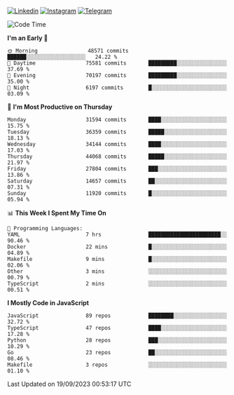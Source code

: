 [![Linkedin](https://img.shields.io/badge/-Archie-blue?style=flat-square&labelColor=gray&logo=Linkedin&logoColor=white&link=https://www.linkedin.com/in/archisdi)](https://www.linkedin.com/in/archisdi)
[![Instagram](https://img.shields.io/badge/-@archisdi-orange?style=flat-square&labelColor=gray&logo=Instagram&logoColor=white&link=https://www.instagram.com/archisdi)](https://www.instagram.com/archisdi)
[![Telegram](https://img.shields.io/badge/-aai-informational?style=flat-square&labelColor=gray&logo=telegram&logoColor=white&link=https://t.me/archisdi)](https://t.me/archisdi)

<!--START_SECTION:waka-->
![Code Time](http://img.shields.io/badge/Code%20Time-2%2C401%20hrs%2023%20mins-blue)

**I'm an Early 🐤** 

```text
🌞 Morning                48571 commits       ██████░░░░░░░░░░░░░░░░░░░   24.22 % 
🌆 Daytime                75581 commits       █████████░░░░░░░░░░░░░░░░   37.69 % 
🌃 Evening                70197 commits       █████████░░░░░░░░░░░░░░░░   35.00 % 
🌙 Night                  6197 commits        █░░░░░░░░░░░░░░░░░░░░░░░░   03.09 % 
```
📅 **I'm Most Productive on Thursday** 

```text
Monday                   31594 commits       ████░░░░░░░░░░░░░░░░░░░░░   15.75 % 
Tuesday                  36359 commits       █████░░░░░░░░░░░░░░░░░░░░   18.13 % 
Wednesday                34144 commits       ████░░░░░░░░░░░░░░░░░░░░░   17.03 % 
Thursday                 44068 commits       █████░░░░░░░░░░░░░░░░░░░░   21.97 % 
Friday                   27804 commits       ███░░░░░░░░░░░░░░░░░░░░░░   13.86 % 
Saturday                 14657 commits       ██░░░░░░░░░░░░░░░░░░░░░░░   07.31 % 
Sunday                   11920 commits       █░░░░░░░░░░░░░░░░░░░░░░░░   05.94 % 
```


📊 **This Week I Spent My Time On** 

```text
💬 Programming Languages: 
YAML                     7 hrs               ███████████████████████░░   90.46 % 
Docker                   22 mins             █░░░░░░░░░░░░░░░░░░░░░░░░   04.89 % 
Makefile                 9 mins              █░░░░░░░░░░░░░░░░░░░░░░░░   02.06 % 
Other                    3 mins              ░░░░░░░░░░░░░░░░░░░░░░░░░   00.79 % 
TypeScript               2 mins              ░░░░░░░░░░░░░░░░░░░░░░░░░   00.51 % 
```

**I Mostly Code in JavaScript** 

```text
JavaScript               89 repos            ████████░░░░░░░░░░░░░░░░░   32.72 % 
TypeScript               47 repos            ████░░░░░░░░░░░░░░░░░░░░░   17.28 % 
Python                   28 repos            ███░░░░░░░░░░░░░░░░░░░░░░   10.29 % 
Go                       23 repos            ██░░░░░░░░░░░░░░░░░░░░░░░   08.46 % 
Makefile                 3 repos             ░░░░░░░░░░░░░░░░░░░░░░░░░   01.10 % 
```




 Last Updated on 19/09/2023 00:53:17 UTC
<!--END_SECTION:waka-->